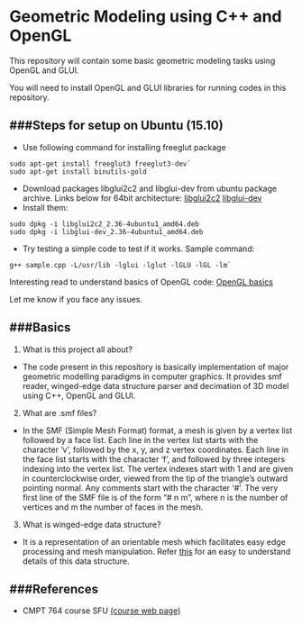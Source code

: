 # Geometric Modeling using C++ and OpenGL
This repository will contain some basic geometric modeling tasks using OpenGL and GLUI.

You will need to install OpenGL and GLUI libraries for running codes in this repository.

###Steps for setup on Ubuntu (15.10)
---
- Use following command for installing freeglut package
```
sudo apt-get install freeglut3 freeglut3-dev`
sudo apt-get install binutils-gold
```
- Download packages libglui2c2 and libglui-dev from ubuntu package archive. Links below for 64bit architecture:
[libglui2c2](http://packages.ubuntu.com/precise/amd64/libglui2c2)
[libglui-dev](http://packages.ubuntu.com/precise/libglui-dev)
- Install them:
```
sudo dpkg -i libglui2c2_2.36-4ubuntu1_amd64.deb
sudo dpkg -i libglui-dev_2.36-4ubuntu1_amd64.deb
```
- Try testing a simple code to test if it works. Sample command:
```
g++ sample.cpp -L/usr/lib -lglui -lglut -lGLU -lGL -lm`
```

Interesting read to understand basics of OpenGL code:
[OpenGL basics](https://www3.ntu.edu.sg/home/ehchua/programming/opengl/CG_Introduction.html)

Let me know if you face any issues.

###Basics
---
1. What is this project all about?
  * The code present in this repository is basically implementation of major geometric modelling paradigms in computer graphics. It provides smf reader, winged-edge data structure parser and decimation of 3D model using C++, OpenGL and GLUI. 

2. What are .smf files?
  * In the SMF (Simple Mesh Format) format, a mesh is given by a vertex list followed by a face  list. Each  line  in  the vertex list starts with the character ‘v’, followed by the x, y, and z vertex coordinates. Each line in the face list starts with the character ‘f’, and followed by three integers indexing into the vertex list. The vertex indexes start with 1 and are given in counterclockwise order, viewed from the  tip  of the  triangle’s  outward  pointing  normal.  Any  comments  start with the character ‘#’. The very first line of the SMF file is of the form “# n m”, where n is the number of vertices and m the number of faces in the mesh.

3. What is winged-edge data structure?
  * It is a representation of an orientable mesh which facilitates easy edge processing and mesh manipulation. Refer [this](http://what-when-how.com/advanced-methods-in-computer-graphics/mesh-processing-advanced-methods-in-computer-graphics-part-2/) for an easy to understand details of this data structure.



###References
---
- CMPT 764 course SFU [(course web page)](http://www2.cs.sfu.ca/~haoz/teaching/cmpt464/)
